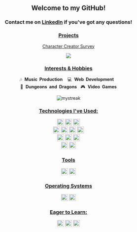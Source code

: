 <!-------Introduction------------>
  <h2 align="center">Welcome to my GitHub!</h2>
  <p align="center">
    <h3 align="center">Contact me on <a href="https://www.linkedin.com/in/glonel-dimapilis/"> LinkedIn</a> if you've got any questions!</h3>
  </p>


<!-------Portfolio/Deployed Projects----------->
<h3 align="center"><u>Projects</u></h3>
<p align="center">
  <a href="https://character-creator-survey.herokuapp.com/#/home">Character Creator Survey</a>
</p>

<!-------Intro Photo here----------->
<p align="center">
<img src="https://i.ibb.co/M60bNHM/lofi-generator.jpg">
</p>


<!-------Various Interests---------->
<h3 align="center"><u>Interests & Hobbies</u></h3>
<p align="center">
  🎶&nbsp;&nbsp;<b>Music&nbsp;&nbsp;Production</b> &nbsp;&nbsp; 💻&nbsp;&nbsp;<b>Web&nbsp;&nbsp;Development</b> &nbsp;&nbsp; 🎲&nbsp;&nbsp;<b>Dungeons&nbsp;&nbsp;and&nbsp;&nbsp;Dragons</b>&nbsp;&nbsp; 🎮&nbsp;&nbsp;<b>Video&nbsp;&nbsp;Games</b>
</p>

<!--stats--->
<p align="center">
<img src="https://github-readme-streak-stats.herokuapp.com/?user=ggSushi&theme=tokyonight" alt="mystreak"/>
</p>

<!-------Technologies I've Used---------->
<h3 align="center"><u>Technologies I've Used:</u></h3>
<p align="center">
  <img src="https://img.shields.io/badge/JavaScript-323330?style=plastic&logo=javascript&logoColor=F7DF1E" height="22px"/>
  <img src="https://img.shields.io/badge/-HTML-red?style=plastic&logo=html5" height="22px">
  <img src="https://img.shields.io/badge/-CSS-lightblue?style=plastic" height="22px">
  <br/>
  <img src="https://img.shields.io/badge/React-20232A?style=plastic&logo=react&logoColor=61DAFB" height="22px"/>
  <img src="https://img.shields.io/badge/Redux-593D88?style=plastic&logo=redux&logoColor=white" height="22px"/>
  <img src="https://img.shields.io/badge/-Redux--Sagas-purple?style=plastic&logo=redux-saga" height="22px"/>
  <img src="https://img.shields.io/badge/React_Router-CA4225?style=plastic&logo=react-router&logoColor=white" height="22px"/>
  <br/>
  <img src="https://img.shields.io/badge/Material_UI-0081CB?style=plastic&logo=material-ui&logoColor=white" height="22px"/>
  <img src="https://img.shields.io/badge/Node.js-339933?style=plastic&logo=nodedotjs&logoColor=white" height="22px"/>
  <img src="https://img.shields.io/badge/Express.js-000000?style=plastic&logo=express&logoColor=white" height="22px"/>
  <br/>
  <img src="https://img.shields.io/badge/PostgreSQL-316192?style=plastic&logo=postgresql&logoColor=white" height="22px"/>
  <img src="https://img.shields.io/badge/-Axios-yellow?style=plastic&logo=axios" height="22px">
</p>

<h3 align="center"><u>Tools</u></h3>
<p align="center">
  <img src="https://img.shields.io/badge/VSCode-0078D4?style=plastic&logo=visual%20studio%20code&logoColor=white" height="22px"/>
  <img src="https://img.shields.io/badge/Postman-FF6C37?style=plastic&logo=Postman&logoColor=white" height="22px"/>
</p>

<h3 align="center"><u>Operating Systems</u></h3>
<p align="center">
  <img src="https://img.shields.io/badge/MacOS-000000?style=plastic&logo=apple&logoColor=white" height="22px"/>
  <img src="https://img.shields.io/badge/Windows-0078D6?style=plastic&logo=windows&logoColor=white" height="22px"/>
</p>

<h3 align="center"><u>Eager to Learn:</u></h3>
<p align="center">
  <img src="https://img.shields.io/badge/TypeScript-%23007ACC.svg?style=plastic&logo=typescript&logoColor=white" height="22px"/>
  <img src="https://img.shields.io/badge/Python-3670A0?style=plastic&logo=python&logoColor=ffdd54" height="22px"/>
  <img src="https://img.shields.io/badge/-Flutter-lightgreen?style=plastic&logo=flutter" height="22px">
</p>
